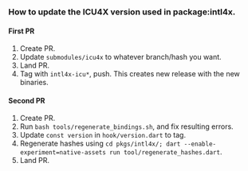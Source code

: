 ### How to update the ICU4X version used in package:intl4x.

#### First PR
1. Create PR.
2. Update `submodules/icu4x` to whatever branch/hash you want.
3. Land PR.
4. Tag with `intl4x-icu*`, push. This creates new release with the new binaries.

#### Second PR
1. Create PR.
2. Run `bash tools/regenerate_bindings.sh`, and fix resulting errors.
3. Update `const version` in `hook/version.dart` to tag.
4. Regenerate hashes using `cd pkgs/intl4x/; dart --enable-experiment=native-assets run tool/regenerate_hashes.dart`.
5. Land PR.
